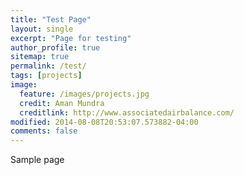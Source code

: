 ```yaml
---
title: "Test Page"
layout: single
excerpt: "Page for testing"
author_profile: true
sitemap: true
permalink: /test/
tags: [projects]
image:
  feature: /images/projects.jpg
  credit: Aman Mundra
  creditlink: http://www.associatedairbalance.com/
modified: 2014-08-08T20:53:07.573882-04:00
comments: false
---
```


Sample page

